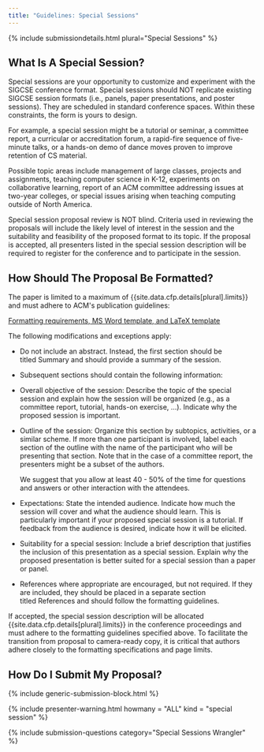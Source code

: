 ```yaml
---
title: "Guidelines: Special Sessions"
---
```


{% include submissiondetails.html plural="Special Sessions" %}

## What Is A Special Session?

Special sessions are your opportunity to customize and experiment with
the SIGCSE conference format. Special sessions should NOT replicate
existing SIGCSE session formats (i.e., panels, paper presentations, and
poster sessions). They are scheduled in
standard conference spaces. Within these constraints, the form is yours
to design.

For example, a special session might be a tutorial or seminar, a
committee report, a curricular or accreditation forum, a rapid-fire
sequence of five-minute talks, or a hands-on demo of dance moves proven
to improve retention of CS material.

Possible topic areas include management of large classes, projects and
assignments, teaching computer science in K-12, experiments on
collaborative learning, report of an ACM committee addressing issues at
two-year colleges, or special issues arising when teaching computing
outside of North America.

Special session proposal review is NOT blind. Criteria used in reviewing
the proposals will include the likely level of interest in the session
and the suitability and feasibility of the proposed format to its topic.
If the proposal is accepted, all presenters listed in the special
session description will be required to register for the conference and
to participate in the session.

## How Should The Proposal Be Formatted?


The paper is limited to a maximum of {{site.data.cfp.details[plural].limits}} and must adhere to ACM's publication guidelines:

<div class="text-center" style="margin-top: 10px; margin-bottom: 10px;">
<a href="{{site.data.main.acmpubguidelines}}">Formatting requirements, MS Word template, and LaTeX template</a>
</div>

The following modifications and exceptions apply:

-   Do not include an abstract. Instead, the first section should be
    titled Summary and should provide a summary of the session.

-   Subsequent sections should contain the following information:

-   Overall objective of the session: Describe the topic of the special
    session and explain how the session will be organized (e.g., as a
    committee report, tutorial, hands-on exercise, ...). Indicate why
    the proposed session is important.

-   Outline of the session: Organize this section by subtopics,
    activities, or a similar scheme. If more than one participant is
    involved, label each section of the outline with the name of the
    participant who will be presenting that section. Note that in the
    case of a committee report, the presenters might be a subset of the
    authors.

    We suggest that you allow at least 40 - 50% of the time for questions
and answers or other interaction with the attendees.

-   Expectations: State the intended audience. Indicate how much the
    session will cover and what the audience should learn. This is
    particularly important if your proposed special session is a
    tutorial. If feedback from the audience is desired, indicate how it
    will be elicited.

-   Suitability for a special session: Include a brief description that
    justifies the inclusion of this presentation as a special session.
    Explain why the proposed presentation is better suited for a special
    session than a paper or panel.

-   References where appropriate are encouraged, but not required. If
    they are included, they should be placed in a separate section
    titled References and should follow the formatting guidelines.

If accepted, the special session description will be allocated
{{site.data.cfp.details[plural].limits}} in the conference proceedings
and must adhere to the formatting guidelines specified above. To
facilitate the transition from proposal to camera-ready copy, it is
critical that authors adhere closely to the formatting specifications
and page limits.

## How Do I Submit My Proposal?

{% include generic-submission-block.html %}

{% include presenter-warning.html howmany = "ALL" kind = "special session" %}

{% include submission-questions category="Special Sessions Wrangler" %}
